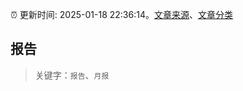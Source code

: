 :alarm_clock: 更新时间: 2025-01-18 22:36:14。[文章来源](/README.md)、[文章分类](/TAGS.md)

## 报告


> 关键字：`报告`、`月报`



